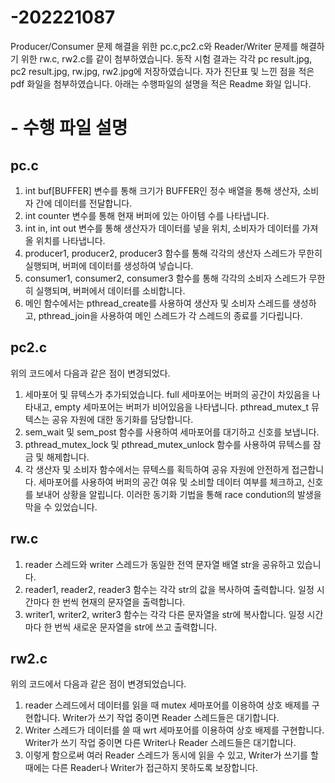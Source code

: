 # -202221087
Producer/Consumer 문제 해결을 위한 pc.c,pc2.c와 Reader/Writer 문제를 해결하기 위한 rw.c, rw2.c를 같이 첨부하였습니다.  동작 시험 결과는 각각 pc result.jpg, pc2 result.jpg, rw.jpg, rw2.jpg에 저장하였습니다. 자가 진단표 및 느낀 점을 적은 pdf 화일을 첨부하였습니다. 
아래는 수행파일의 설명을 적은 Readme 화일 입니다.
# - 수행 파일 설명

## pc.c
1. int buf[BUFFER] 변수를 통해 크기가 BUFFER인 정수 배열을 통해 생산자, 소비자 간에 데이터를 전달합니다.
2. int counter 변수를 통해 현재 버퍼에 있는 아이템 수를 나타냅니다.
3. int in, int out 변수를 통해 생산자가 데이터를 넣을 위치, 소비자가 데이터를 가져올 위치를 나타냅니다.
4. producer1, producer2, producer3 함수를 통해 각각의 생산자 스레드가 무한히 실행되며, 버퍼에 데이터를 생성하여 넣습니다.
5. consumer1, consumer2, consumer3 함수를 통해 각각의 소비자 스레드가 무한히 실행되며, 버퍼에서 데이터를 소비합니다.
6. 메인 함수에서는 pthread_create를 사용하여 생산자 및 소비자 스레드를 생성하고, pthread_join을 사용하여 메인 스레드가 각 스레드의 종료를 기다립니다.

## pc2.c
위의 코드에서 다음과 같은 점이 변경되었다.
1. 세마포어 및 뮤텍스가 추가되었습니다. full 세마포어는 버퍼의 공간이 차있음을 나타내고, empty 세마포어는 버퍼가 비어있음을 나타냅니다. pthread_mutex_t 뮤텍스는 공유 자원에 대한 동기화를 담당합니다.
2. sem_wait 및 sem_post 함수를 사용하여 세마포어를 대기하고 신호를 보냅니다.
3. pthread_mutex_lock 및 pthread_mutex_unlock 함수를 사용하여 뮤텍스를 잠금 및 해제합니다.
4. 각 생산자 및 소비자 함수에서는 뮤텍스를 획득하여 공유 자원에 안전하게 접근합니다. 세마포어를 사용하여 버퍼의 공간 여유 및 소비할 데이터 여부를 체크하고, 신호를 보내어 상황을 알립니다. 이러한 동기화 기법을 통해 race condution의 발생을 막을 수 있었습니다.

## rw.c
1. reader 스레드와 writer 스레드가 동일한 전역 문자열 배열 str을 공유하고 있습니다.
2. reader1, reader2, reader3 함수는 각각 str의 값을 복사하여 출력합니다. 일정 시간마다 한 번씩 현재의 문자열을 출력합니다.
3. writer1, writer2, writer3 함수는 각각 다른 문자열을 str에 복사합니다. 일정 시간마다 한 번씩 새로운 문자열을 str에 쓰고 출력합니다.
   
## rw2.c
위의 코드에서 다음과 같은 점이 변경되었습니다. 
1. reader 스레드에서 데이터를 읽을 때 mutex 세마포어를 이용하여 상호 배제를 구현합니다. Writer가 쓰기 작업 중이면 Reader 스레드들은 대기합니다.
2. Writer 스레드가 데이터를 쓸 때 wrt 세마포어를 이용하여 상호 배제를 구현합니다. Writer가 쓰기 작업 중이면 다른 Writer나 Reader 스레드들은 대기합니다.
3. 이렇게 함으로써 여러 Reader 스레드가 동시에 읽을 수 있고, Writer가 쓰기를 할 때에는 다른 Reader나 Writer가 접근하지 못하도록 보장합니다.

